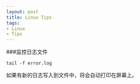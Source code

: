 ```yaml
---
layout: post
title: Linux Tips
tags:
- Linux
- Tips
---
```


###监控日志文件

    tail -f error.log

如果有新的日志写入到文件中，将会自动打印在屏幕上。

